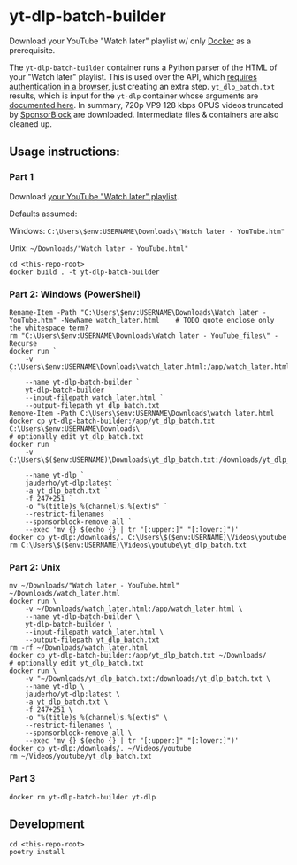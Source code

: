 # yt-dlp-batch-builder

Download your YouTube "Watch later" playlist w/ only [Docker](https://www.docker.com/products/docker-desktop/) as a prerequisite.

The `yt-dlp-batch-builder` container runs a Python parser of the HTML of your "Watch later" playlist. This is used over the API, which [requires authentication in a browser](https://developers.google.com/youtube/v3/quickstart/python), just creating an extra step. `yt_dlp_batch.txt` results, which is input for the `yt-dlp` container whose arguments are [documented here](https://github.com/yt-dlp/yt-dlp?tab=readme-ov-file#usage-and-options). In summary, 720p VP9 128 kbps OPUS videos truncated by [SponsorBlock](https://github.com/ajayyy/SponsorBlock?tab=readme-ov-file#sponsorblock) are downloaded. Intermediate files & containers are also cleaned up. 

## Usage instructions:

### Part 1
Download [your YouTube "Watch later" playlist](https://www.youtube.com/playlist?list=WL). 

Defaults assumed:

Windows: `C:\Users\$env:USERNAME\Downloads\"Watch later - YouTube.htm"`

Unix: `~/Downloads/"Watch later - YouTube.html"`

```
cd <this-repo-root>
docker build . -t yt-dlp-batch-builder
```

### Part 2: Windows (PowerShell)
```
Rename-Item -Path "C:\Users\$env:USERNAME\Downloads\Watch later - YouTube.htm" -NewName watch_later.html    # TODO quote enclose only the whitespace term?
rm "C:\Users\$env:USERNAME\Downloads\Watch later - YouTube_files\" -Recurse
docker run `
    -v C:\Users\$env:USERNAME\Downloads\watch_later.html:/app/watch_later.html `
    --name yt-dlp-batch-builder `
    yt-dlp-batch-builder `
    --input-filepath watch_later.html `
    --output-filepath yt_dlp_batch.txt
Remove-Item -Path C:\Users\$env:USERNAME\Downloads\watch_later.html
docker cp yt-dlp-batch-builder:/app/yt_dlp_batch.txt C:\Users\$env:USERNAME\Downloads\
# optionally edit yt_dlp_batch.txt
docker run `
    -v C:\Users\$($env:USERNAME)\Downloads\yt_dlp_batch.txt:/downloads/yt_dlp_batch.txt `
    --name yt-dlp `
    jauderho/yt-dlp:latest `
    -a yt_dlp_batch.txt `
    -f 247+251 `
    -o "%(title)s_%(channel)s.%(ext)s" `
    --restrict-filenames `
    --sponsorblock-remove all `
    --exec 'mv {} $(echo {} | tr "[:upper:]" "[:lower:]")'
docker cp yt-dlp:/downloads/. C:\Users\$($env:USERNAME)\Videos\youtube
rm C:\Users\$($env:USERNAME)\Videos\youtube\yt_dlp_batch.txt
```

### Part 2: Unix
```
mv ~/Downloads/"Watch later - YouTube.html" ~/Downloads/watch_later.html
docker run \
    -v ~/Downloads/watch_later.html:/app/watch_later.html \
    --name yt-dlp-batch-builder \
    yt-dlp-batch-builder \
    --input-filepath watch_later.html \
    --output-filepath yt_dlp_batch.txt
rm -rf ~/Downloads/watch_later.html
docker cp yt-dlp-batch-builder:/app/yt_dlp_batch.txt ~/Downloads/
# optionally edit yt_dlp_batch.txt
docker run \
    -v "~/Downloads/yt_dlp_batch.txt:/downloads/yt_dlp_batch.txt \
    --name yt-dlp \
    jauderho/yt-dlp:latest \
    -a yt_dlp_batch.txt \
    -f 247+251 \
    -o "%(title)s_%(channel)s.%(ext)s" \
    --restrict-filenames \
    --sponsorblock-remove all \
    --exec 'mv {} $(echo {} | tr "[:upper:]" "[:lower:]")'
docker cp yt-dlp:/downloads/. ~/Videos/youtube
rm ~/Videos/youtube/yt_dlp_batch.txt
```

### Part 3
`docker rm yt-dlp-batch-builder yt-dlp`

## Development
```
cd <this-repo-root>
poetry install
```
